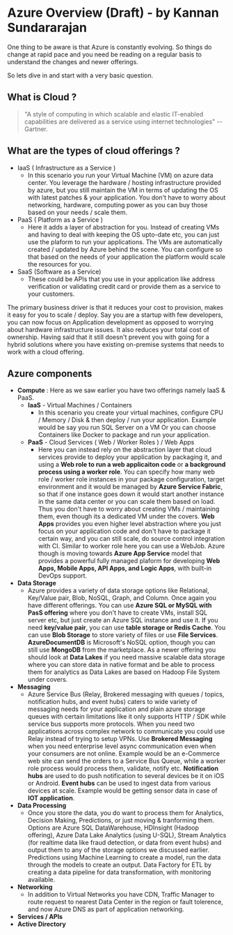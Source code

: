 # Azure Overview (Draft) - by Kannan Sundararajan

One thing to be aware is that Azure is constantly evolving. So things do change at rapid pace and you need be reading on a regular basis to understand the changes and newer offerings.

So lets dive in and start with a very basic question.

## What is Cloud ?

>"A style of computing in which scalable and elastic IT-enabled capabilities are delivered as a service using internet technologies" -- Gartner.

## What are the types of cloud offerings ?

  - IaaS ( Infrastructure as a Service )
      -  In this scenario you run your Virtual Machine (VM) on azure data center. You leverage the hardware / hosting infrastructure provided by azure, but you still maintain the VM in terms of updating the OS with latest patches & your application. You don't have to worry about networking, hardware, computing power as you can buy those based on your needs / scale them.
  - PaaS ( Platform as a Service )
      - Here it adds a layer of abstraction for you. Instead of creating VMs and having to deal with keeping the OS upto-date etc, you can just use the plaform to run your applications. The VMs are automatically created / updated by Azure behind the scene. You can configure so that based on the needs of your application the platform would scale the resources for you.
  - SaaS (Software as a Service)
      - These could be APIs that you use in your application like address verification or validating credit card or provide them as a service to your customers. 

The primary business driver is that it reduces your cost to provision, makes it easy for you to scale / deploy.  Say you are a startup with few developers, you can now focus on Application development as opposed to worrying about hardware infrastructure issues. It also reduces your total cost of ownership. Having said that it still doesn't prevent you with going for a hybrid solutions where you have existing on-premise systems that needs to work with a cloud offering. 

## Azure components

- **Compute** : Here as we saw earlier you have two offerings namely IaaS & PaaS.
   -   **IaaS** - Virtual Machines / Containers
       - In this scenario you create your virtual machines, configure CPU / Memory / Disk & then deploy / run your application. Example would be say you run SQL Server on a VM Or you can choose Containers like Docker to package and run your application.
   -   **PaaS** - Cloud Services ( Web / Worker Roles ) / Web Apps
        - Here you can instead rely on the abstraction layer that cloud services provide to deploy your application by packaging it, and using a **Web role to run a web applicaiton code** or **a background process using a worker role**.  You can specify how many web role / worker role instances in your package configuration, target environment and it would be managed by **Azure Service Fabric**, so that if one instance goes down it would start another instance in the same data center or you can scale them based on load. Thus you don't have to worry about creating VMs / maintaining them, even though its a dedicated VM under the covers. **Web Apps** provides you even higher level abstraction where you just focus on your application code and don't have to package it certain way, and you can still scale, do source control integration with CI. Similar to worker role here you can use a WebJob. Azure though is moving towards **Azure App Service** model that provides a powerful fully managed plaform for developing **Web Apps, Mobile Apps, API Apps, and Logic Apps**, with built-in DevOps support.
- **Data Storage**
     - Azure provides a variety of data storage options like Relational, Key/Value pair, Blob, NoSQL, Graph, and Column. Once again you have different offerings. You can use **Azure SQL or MySQL with PasS offering** where you don't have to create VMs, install SQL server etc, but just create an Azure SQL instance and use it. If you need **key/value pair**, you can use **table storage or Redis Cache**. You can use **Blob Storage** to store variety of files or use **File Services**. **AzureDocumentDB** is Microsoft's NoSQL option, though you can still use **MongoDB** from the marketplace. As a newer offering you should look at **Data Lakes** if you need massive scalable data storage where you can store data in native format and be able to process them for analytics as Data Lakes are based on Hadoop File System under covers.
- **Messaging** 
    - Azure Service Bus (Relay, Brokered messaging with queues / topics, notification hubs, and event hubs) caters to wide variety of messaging needs for your application and plain azure storage queues with certain limitations like it only supports HTTP / SDK while service bus supports more protocols. When you need two applications across complex network to communicate you could use Relay instead of trying to setup VPNs. Use **Brokered Messaging** when you need enterprise level async communication even when your consumers are not online. Example would be an e-Commerce web site can send the orders to a Service Bus Queue, while a worker role process would process them, validate, notify etc. **Notification hubs** are used to do push notification to several devices be it on iOS or Android. **Event hubs** can be used to ingest data from various devices at scale. Example would be getting sensor data in case of **IOT application**. 
- **Data Processing**
    - Once you store the data, you do want to process them for Analytics, Decision Making, Predictions, or just moving & tranforming them. Options are Azure SQL DataWarehouse, HDInsight (Hadoop offering), Azure Data Lake Analytics (using U-SQL), Stream Analytics (for realtime data like fraud detection, or data from event hubs) and output them to any of the storage options we discussed earlier. Predictions using Machine Learning to create a model, run the data through the models to create an output. Data Factory for ETL by creating a data pipeline for data transformation, with monitoring available. 
- **Networking**
    - In addition to Virtual Networks you have CDN, Traffic Manager to route request to nearest Data Center in the region or fault tolerence, and now Azure DNS as part of application networking. 
- **Services / APIs**
- **Active Directory**


